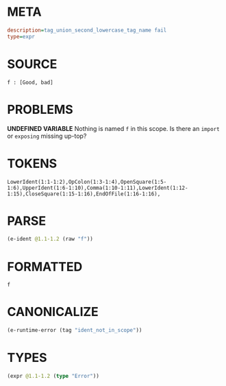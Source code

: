 # META
~~~ini
description=tag_union_second_lowercase_tag_name fail
type=expr
~~~
# SOURCE
~~~roc
f : [Good, bad]
~~~
# PROBLEMS
**UNDEFINED VARIABLE**
Nothing is named `f` in this scope.
Is there an `import` or `exposing` missing up-top?

# TOKENS
~~~zig
LowerIdent(1:1-1:2),OpColon(1:3-1:4),OpenSquare(1:5-1:6),UpperIdent(1:6-1:10),Comma(1:10-1:11),LowerIdent(1:12-1:15),CloseSquare(1:15-1:16),EndOfFile(1:16-1:16),
~~~
# PARSE
~~~clojure
(e-ident @1.1-1.2 (raw "f"))
~~~
# FORMATTED
~~~roc
f
~~~
# CANONICALIZE
~~~clojure
(e-runtime-error (tag "ident_not_in_scope"))
~~~
# TYPES
~~~clojure
(expr @1.1-1.2 (type "Error"))
~~~
